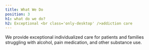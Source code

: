```yaml
---
title: What We Do
position: 3
h1: what do we do?
h2: Exceptional <br class='only-desktop' />addiction care
---
```


We provide exceptional individualized care for patients and families struggling with alcohol, pain medication, and other substance use.
